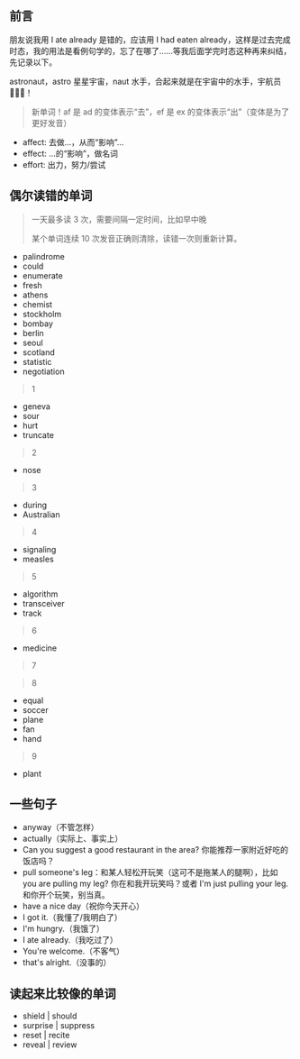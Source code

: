 ## 前言

朋友说我用 I ate already 是错的，应该用 I had eaten already，这样是过去完成时态，我的用法是看例句学的，忘了在哪了……等我后面学完时态这种再来纠结，先记录以下。

astronaut，astro 星星宇宙，naut 水手，合起来就是在宇宙中的水手，宇航员 🧑🏻‍🚀！

> 新单词！af 是 ad 的变体表示“去”，ef 是 ex 的变体表示“出”（变体是为了更好发音）

- affect: 去做…，从而“影响”…
- effect: …的“影响”，做名词
- effort: 出力，努力/尝试

## 偶尔读错的单词

> 一天最多读 3 次，需要间隔一定时间，比如早中晚
>
> 某个单词连续 10 次发音正确则清除，读错一次则重新计算。

- palindrome
- could
- enumerate
- fresh
- athens
- chemist
- stockholm
- bombay
- berlin
- seoul
- scotland
- statistic
- negotiation

> 1

- geneva
- sour
- hurt
- truncate

> 2

- nose

> 3

- during
- Australian

> 4

- signaling
- measles

> 5

- algorithm
- transceiver
- track

> 6

- medicine

> 7

> 8

- equal
- soccer
- plane
- fan
- hand

> 9

- plant

## 一些句子

- anyway（不管怎样）
- actually（实际上、事实上）
- Can you suggest a good restaurant in the area? 你能推荐一家附近好吃的饭店吗？
- pull someone's leg：和某人轻松开玩笑（这可不是拖某人的腿啊），比如 you are pulling my leg? 你在和我开玩笑吗？或者 I'm just pulling your leg. 和你开个玩笑，别当真。
- have a nice day（祝你今天开心）
- I got it.（我懂了/我明白了）
- I'm hungry.（我饿了）
- I ate already.（我吃过了）
- You're welcome.（不客气）
- that's alright.（没事的）

## 读起来比较像的单词

- shield | should
- surprise | suppress
- reset | recite
- reveal | review
